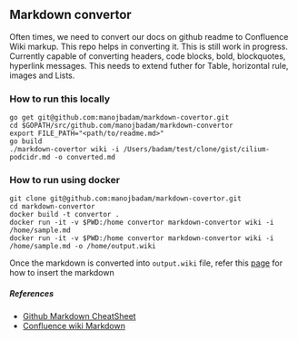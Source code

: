 ## Markdown convertor

Often times, we need to convert our docs on github readme to Confluence Wiki markup. This repo helps in converting it. 
This is still work in progress. Currently capable of converting headers, code blocks, bold, blockquotes, hyperlink messages. This needs to extend futher for Table, horizontal rule, images and Lists.

### How to run this locally
```
go get git@github.com:manojbadam/markdown-covertor.git
cd $GOPATH/src/github.com/manojbadam/markdown-convertor
export FILE_PATH="<path/to/readme.md>"
go build
./markdown-covertor wiki -i /Users/badam/test/clone/gist/cilium-podcidr.md -o converted.md
```

### How to run using docker
```
git clone git@github.com:manojbadam/markdown-covertor.git
cd markdown-convertor
docker build -t convertor .
docker run -it -v $PWD:/home convertor markdown-convertor wiki -i /home/sample.md
docker run -it -v $PWD:/home convertor markdown-convertor wiki -i /home/sample.md -o /home/output.wiki
```

Once the markdown is converted into `output.wiki` file,  refer this [page](https://confluence.atlassian.com/doc/confluence-wiki-markup-251003035.html#ConfluenceWikiMarkup-markdownCanIinsertmarkdown?) for how to insert the markdown 


##### References
* [Github Markdown CheatSheet](https://github.com/adam-p/markdown-here/wiki/Markdown-Cheatsheet)
* [Confluence wiki Markdown](https://confluence.atlassian.com/doc/confluence-wiki-markup-251003035.html)
